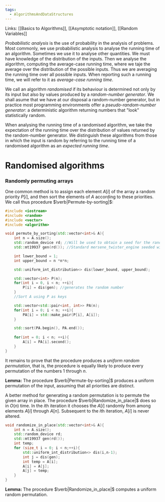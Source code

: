 ```yaml
---
tags:
  - AlgorithmsAndDataStructures
---
```

Links: [[Basics to Algorithms]], [[Asymptotic notation]], [[Random Variables]]

*Probabilistic analysis* is the use of probability in the analysis of problems. Most commonly, we use probabilistic analysis to analyse the running time of an algorithm. Sometimes we use it to analyse other quantities. We must have knowledge of the distribution of the inputs. Then we analyse the algorithm, computing the average-case running time, where we taje the average over the distribution of the possible inputs. Thus we are averaging the running time over all possible inputs. When reporting such a running time, we will refer to it as *average-case running time*.

We call an algorithm *randomised* if its behaviour is determined not only by its input but also by values produced by a *random-number generator*. We shall asume that we have at our disposal a random-number generator, but in practice most programming environments offer a *pseudo-random-number generator*: a deterministic algorithm returning numbers that "look" statistically random. 

When analysing the running time of a randomised algorithm, we take the expectation of the running time over the distribution of values returned by the random-number generator. We distinguish these algorithms from those in which the input is random by referring to the running time of a randomised algorithm as an *expected running time*. 

# Randomised algorithms

### Randomly permuting arrays

One common method is to assign each element $A[i]$ of the array a random priority $P[i]$, and then sort the elements of $A$ according to these priorities. We call thus procedure $\verb|Permute-by-sorting|$:

```cpp
#include <iostream>
#include <random>
#include <vector>
#include <algorithm>

void permute_by_sorting(std::vector<int>& A){
	int n = A.size();
	std::random_device rd; //Will be used to obtain a seed for the random number engine
	std::mt19937 gen(rd()); //Standard mersene_twister_engine seeded with rd()

	int lower_bound = 1;
	int upper_bound = n *n*n;

	std::uniform_int_distribution<> dis(lower_bound, upper_bound);

	std::vector<int> P(n);
	for(int i = 0, i < n; ++i){
		P[i] = dis(gen); //generates the random number
	}
	//Sort A using P as keys

	std::vector<std::pair<int, int>> PA(n);
	for(int i = 0; i < n; ++i){
		PA[i] = std::make_pair(P[i], A[i]);
	}

	std::sort(PA.begin(), PA.end());
 
	for(int = 0; i < n; ++i){
		A[i] = PA[i].second();
	}
}
```

It remains to prove that the procedure produces a *uniform random permutation*, that is, the procedure is equally likely to produce every permutation of the numbers $1$ through $n$.

**Lemma:** The procedure $\verb|Permute-by-sorting|$ produces a uniform permutation of the input, assuming that all priorities are distinct.

A better method for generating a random permutation is to permute the given array in place. The procedure $\verb|Randomize_in_place|$ does so in $O(n)$ time. In the $i$th iteration it chooses the $A[i]$ randomly from among elements $A[i]$ through $A[n]$. Subsequent to the $i$th iteration, $A[i]$ is never altered. 

```cpp
void randomize_in_place(std::vector<int>& A){
	int n = A.size();
	std::random_device rd;
	std::mt19937 gen(rd());
	int temp;
	for (size_t i = 0; i < n;++i){
		std::uniform_int_distribution<> dis(i,n-1);
		int j = dis(gen);
		int temp = A[i];
		A[i] = A[j];
		A[j] = temp;
	}
}
```

**Lemma:** The procedure $\verb|Randomize_in_place|$ computes a uniform random permutation.
